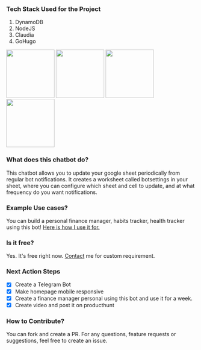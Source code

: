 ### Tech Stack Used for the Project

1. DynamoDB
2. NodeJS
3. Claudia 
4. GoHugo

<p>
<img src="https://upload.wikimedia.org/wikipedia/commons/thumb/f/fd/DynamoDB.png/220px-DynamoDB.png" width="128" height="128">
<img src="https://cdn2.iconfinder.com/data/icons/nodejs-1/128/nodejs-128.png" width="128" height="128">
<img src="https://claudiajs.com/assets/claudia-logo-letters-500.png" width="128" height="128">
<img src="https://avatars.githubusercontent.com/u/29385237?s=280&v=4" width="128" height="128">
</p>



### What does this chatbot do?

This chatbot allows you to update your google sheet periodically from regular bot notifications. It creates a worksheet called botsettings in your sheet, where you can configure which sheet and cell to update, and at what frequency do you want notifications.

### Example Use cases?
You can build a personal finance manager, habits tracker, health tracker using this bot! [Here is how I use it for.](https://www.sheety.vacode.xyz/)

### Is it free?
Yes. It's free right now. [Contact](mailto:vaibhav.dkm@gmail.com) me for custom requirement.

### Next Action Steps

- [x] Create a Telegram Bot
- [x] Make homepage mobile responsive
- [x] Create a finance manager personal using this bot and use it for a week. 
- [x] Create video and post it on producthunt

### How to Contribute?
You can fork and create a PR. For any questions, feature requests or suggestions, feel free to create an issue.
